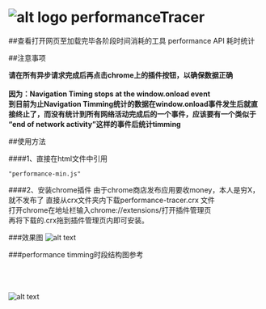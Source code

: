 ![alt logo](chrome-extension/icon128.png "Title")
performanceTracer
=================
##查看打开网页至加载完毕各阶段时间消耗的工具
performance API 耗时统计

##注意事项

__请在所有异步请求完成后再点击chrome上的插件按钮，以确保数据正确__
<br/><br/>
__因为：Navigation Timing stops at the window.onload event<br/>
到目前为止Navigation Timming统计的数据在window.onload事件发生后就直接终止了，而没有统计到所有网络活动完成后的一个事件，应该要有一个类似于 “end of network activity”这样的事件后统计timming__

##使用方法

####1、直接在html文件中引用
<pre><code>"performance-min.js"
</code></pre>

####2、安装chrome插件
由于chrome商店发布应用要收money，本人是穷X，就不发布了
直接从crx文件夹内下载performance-tracer.crx 文件<br/>
打开chrome在地址栏输入chrome://extensions/打开插件管理页<br/>
再将下载的.crx拖到插件管理页内即可安装。<br/>

###效果图
![alt text](screenshot.png "Title")

###performance timming时段结构图参考
<br /><br /><br /><br />

![alt text](timing-overview.png "Title")



